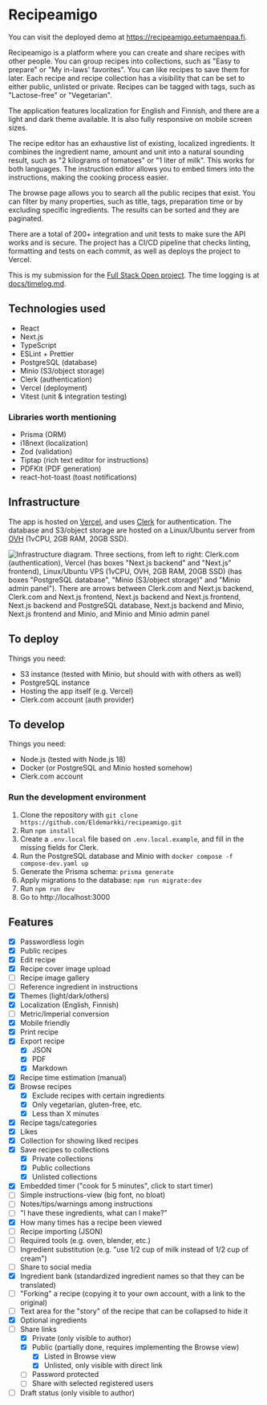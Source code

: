 # Recipeamigo

You can visit the deployed demo at https://recipeamigo.eetumaenpaa.fi.

Recipeamigo is a platform where you can create and share recipes with other people. You can group recipes into collections, such as "Easy to prepare" or "My in-laws' favorites". You can like recipes to save them for later. Each recipe and recipe collection has a visibility that can be set to either public, unlisted or private. Recipes can be tagged with tags, such as "Lactose-free" or "Vegetarian".

The application features localization for English and Finnish, and there are a light and dark theme available. It is also fully responsive on mobile screen sizes.

The recipe editor has an exhaustive list of existing, localized ingredients. It combines the ingredient name, amount and unit into a natural sounding result, such as "2 kilograms of tomatoes" or "1 liter of milk". This works for both languages. The instruction editor allows you to embed timers into the instructions, making the cooking process easier.

The browse page allows you to search all the public recipes that exist. You can filter by many properties, such as title, tags, preparation time or by excluding specific ingredients. The results can be sorted and they are paginated.

There are a total of 200+ integration and unit tests to make sure the API works and is secure. The project has a CI/CD pipeline that checks linting, formatting and tests on each commit, as well as deploys the project to Vercel.

This is my submission for the [Full Stack Open project](https://fullstackopen.com/osa0/yleista#full-stack-harjoitustyo). The time logging is at [docs/timelog.md](./docs/timelog.md).

## Technologies used

- React
- Next.js
- TypeScript
- ESLint + Prettier
- PostgreSQL (database)
- Minio (S3/object storage)
- Clerk (authentication)
- Vercel (deployment)
- Vitest (unit & integration testing)

### Libraries worth mentioning

- Prisma (ORM)
- i18next (localization)
- Zod (validation)
- Tiptap (rich text editor for instructions)
- PDFKit (PDF generation)
- react-hot-toast (toast notifications)

## Infrastructure

The app is hosted on [Vercel](https://vercel.com/), and uses [Clerk](https://clerk.dev/) for authentication. The database and S3/object storage are hosted on a Linux/Ubuntu server from [OVH](https://ovhcloud.com/) (1vCPU, 2GB RAM, 20GB SSD).

![Infrastructure diagram. Three sections, from left to right: Clerk.com (authentication), Vercel (has boxes "Next.js backend" and "Next.js" frontend), Linux/Ubuntu VPS (1vCPU, OVH, 2GB RAM, 20GB SSD) (has boxes "PostgreSQL database", "Minio (S3/object storage)" and "Minio admin panel"). There are arrows between Clerk.com and Next.js backend, Clerk.com and Next.js frontend, Next.js backend and Next.js frontend, Next.js backend and PostgreSQL database, Next.js backend and Minio, Next.js frontend and Minio, and Minio and Minio admin panel](./docs/infrastructure.png)

## To deploy

Things you need:

- S3 instance (tested with Minio, but should with with others as well)
- PostgreSQL instance
- Hosting the app itself (e.g. Vercel)
- Clerk.com account (auth provider)

## To develop

Things you need:

- Node.js (tested with Node.js 18)
- Docker (or PostgreSQL and Minio hosted somehow)
- Clerk.com account

### Run the development environment

1. Clone the repository with `git clone https://github.com/Eldemarkki/recipeamigo.git`
2. Run `npm install`
3. Create a `.env.local` file based on `.env.local.example`, and fill in the missing fields for Clerk.
4. Run the PostgreSQL database and Minio with `docker compose -f compose-dev.yaml up`
5. Generate the Prisma schema: `prisma generate`
6. Apply migrations to the database: `npm run migrate:dev`
5. Run `npm run dev`
6. Go to http://localhost:3000

## Features

- [x] Passwordless login
- [x] Public recipes
- [x] Edit recipe
- [x] Recipe cover image upload
- [ ] Recipe image gallery
- [ ] Reference ingredient in instructions
- [x] Themes (light/dark/others)
- [x] Localization (English, Finnish)
- [ ] Metric/Imperial conversion
- [x] Mobile friendly
- [x] Print recipe
- [x] Export recipe
  - [x] JSON
  - [x] PDF
  - [x] Markdown
- [x] Recipe time estimation (manual)
- [x] Browse recipes
  - [x] Exclude recipes with certain ingredients
  - [x] Only vegetarian, gluten-free, etc.
  - [x] Less than X minutes
- [x] Recipe tags/categories
- [x] Likes
- [x] Collection for showing liked recipes
- [x] Save recipes to collections
  - [x] Private collections
  - [x] Public collections
  - [x] Unlisted collections
- [x] Embedded timer ("cook for 5 minutes", click to start timer)
- [ ] Simple instructions-view (big font, no bloat)
- [ ] Notes/tips/warnings among instructions
- [ ] "I have these ingredients, what can I make?"
- [x] How many times has a recipe been viewed
- [ ] Recipe importing (JSON)
- [ ] Required tools (e.g. oven, blender, etc.)
- [ ] Ingredient substitution (e.g. "use 1/2 cup of milk instead of 1/2 cup of cream")
- [ ] Share to social media
- [x] Ingredient bank (standardized ingredient names so that they can be translated)
- [ ] "Forking" a recipe (copying it to your own account, with a link to the original)
- [ ] Text area for the "story" of the recipe that can be collapsed to hide it
- [x] Optional ingredients
- [ ] Share links
  - [x] Private (only visible to author)
  - [x] Public (partially done, requires implementing the Browse view)
    - [x] Listed in Browse view
    - [x] Unlisted, only visible with direct link
  - [ ] Password protected
  - [ ] Share with selected registered users
- [ ] Draft status (only visible to author)
